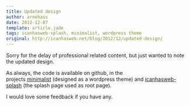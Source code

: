 ```yaml
---
title: Updated design
author: arnehass
date: 2012-12-07
template: article.jade
tags: icanhasweb-splash, minimalist, wordpress theme
original: http://icanhasweb.net/blog/2012/12/updated-design/
---
```


<p>Sorry for the delay of professional related content, but just wanted to note the updated design.</p>
<p>As always, the code is available on github, in the projects&nbsp;<a href="https://github.com/megoth/minimalist">minimalist</a>&nbsp;(designed as a wordpress theme) and <a href="https://github.com/megoth/icanhasweb-splash">icanhasweb-splash</a> (the splash page used as root page).</p>
<p>I would love some feedback if you have any.</p>